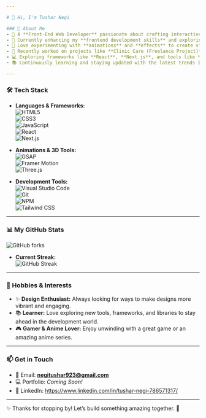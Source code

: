 ```yaml
---

# 👋 Hi, I'm Tushar Negi  

### 🚀 About Me  
- 🌟 A **Front-End Web Developer** passionate about crafting interactive and user-friendly web applications.  
- 🔭 Currently enhancing my **frontend development skills** and exploring cutting-edge web technologies.  
- 🎨 Love experimenting with **animations** and **effects** to create visually appealing designs.  
- 💼 Recently worked on projects like **Clinic Care (Freelance Project)**, **Framer Animations**, and much more!  
- 💻 Exploring frameworks like **React**, **Next.js**, and tools like **GSAP**, **Framer Motion**, and **Three.js** to deliver top-notch user experiences.  
- 📚 Continuously learning and staying updated with the latest trends in **frontend development** and **JavaScript ecosystems**.  

---
```


### 🛠️ Tech Stack  
- **Languages & Frameworks:**  
  ![HTML5](https://img.shields.io/badge/HTML5-%23E34F26.svg?style=for-the-badge&logo=html5&logoColor=white)  
  ![CSS3](https://img.shields.io/badge/CSS3-%231572B6.svg?style=for-the-badge&logo=css3&logoColor=white)  
  ![JavaScript](https://img.shields.io/badge/JavaScript-%23F7DF1E.svg?style=for-the-badge&logo=javascript&logoColor=black)  
  ![React](https://img.shields.io/badge/React-%2361DAFB.svg?style=for-the-badge&logo=react&logoColor=black)  
  ![Next.js](https://img.shields.io/badge/Next.js-%23000000.svg?style=for-the-badge&logo=next.js&logoColor=white)  

- **Animations & 3D Tools:**  
  ![GSAP](https://img.shields.io/badge/GSAP-%2388CE02.svg?style=for-the-badge&logo=greensock&logoColor=white)  
  ![Framer Motion](https://img.shields.io/badge/Framer%20Motion-%23835AFD.svg?style=for-the-badge&logo=framer&logoColor=white)  
  ![Three.js](https://img.shields.io/badge/Three.js-%23000000.svg?style=for-the-badge&logo=three.js&logoColor=white)  

- **Development Tools:**  
  ![Visual Studio Code](https://img.shields.io/badge/VS%20Code-%23007ACC.svg?style=for-the-badge&logo=visual-studio-code&logoColor=white)  
  ![Git](https://img.shields.io/badge/Git-%23F05033.svg?style=for-the-badge&logo=git&logoColor=white)  
  ![NPM](https://img.shields.io/badge/NPM-%23CB3837.svg?style=for-the-badge&logo=npm&logoColor=white)  
  ![Tailwind CSS](https://img.shields.io/badge/TailwindCSS-%2306B6D4.svg?style=for-the-badge&logo=tailwindcss&logoColor=white)  

--- 

### 📊 My GitHub Stats  
![GitHub forks](https://img.shields.io/github/forks/tusharn3115/my-repository?style=social)

- **Current Streak:**  
![GitHub Streak](https://github-readme-streak-stats.herokuapp.com/?user=tusharn3115&stroke=ffffff&background=000000&ring=3382ed&fire=3382ed&currStreakNum=ffffff&currStreakLabel=3382ed&sideNums=ffffff&sideLabels=ffffff&dates=ffffff&hide_border=true)  

---

### 🌟 Hobbies & Interests  
- ✨ **Design Enthusiast:** Always looking for ways to make designs more vibrant and engaging.  
- 📚 **Learner:** Love exploring new tools, frameworks, and libraries to stay ahead in the development world.  
- 🎮 **Gamer & Anime Lover:** Enjoy unwinding with a great game or an amazing anime series.  

---

### 📫 Get in Touch  
- 📧 Email: **negitushar923@gmail.com**  
- 💻 Portfolio: *Coming Soon!*  
- 💼 LinkedIn: https://www.linkedin.com/in/tushar-negi-786571317/

---

✨ Thanks for stopping by! Let’s build something amazing together. 🚀  
